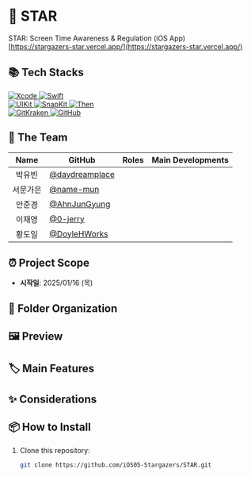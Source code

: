 # 📱 STAR
STAR: Screen Time Awareness & Regulation (iOS App)
<br>
[https://stargazers-star.vercel.app/](https://stargazers-star.vercel.app/)

## 📚 Tech Stacks
<div>
  <a href="https://developer.apple.com/xcode/" target="_blank">
    <img src="https://img.shields.io/badge/Xcode_16.1-147EFB?style=for-the-badge&logo=xcode&logoColor=white" alt="Xcode">
  </a>
  <a href="https://swift.org/" target="_blank">
    <img src="https://img.shields.io/badge/Swift_5-F05138?style=for-the-badge&logo=swift&logoColor=white" alt="Swift">
  </a>
  <br>
  <a href="https://developer.apple.com/documentation/uikit" target="_blank">
    <img src="https://img.shields.io/badge/UIKit-2396F3?style=for-the-badge&logo=uikit&logoColor=white" alt="UIKit">
  </a>
  <a href="https://github.com/SnapKit/SnapKit" target="_blank">
    <img src="https://img.shields.io/badge/SnapKit-00aeb9?style=for-the-badge&logoColor=white" alt="SnapKit">
  </a>
  <a href="https://github.com/devxoul/Then" target="_blank">
    <img src="https://img.shields.io/badge/Then-00aeb9?style=for-the-badge&logoColor=white" alt="Then">
  </a>
  <br>
  <a href="https://www.gitkraken.com/" target="_blank">
    <img src="https://img.shields.io/badge/gitkraken-179287?style=for-the-badge&logo=gitkraken&logoColor=white" alt="GitKraken">
  </a>
  <a href="https://github.com/" target="_blank">
    <img src="https://img.shields.io/badge/github-181717?style=for-the-badge&logo=github&logoColor=white" alt="GitHub">
  </a>
  <br>
</div>

## 👥 The Team
| Name     | GitHub   | Roles    | Main Developments |
|:--------:| -------- | -------- |:-----------------:|
| 박유빈 <br>  | [@daydreamplace](https://github.com/daydreamplace) |  |  |
| 서문가은 <br>  | [@name-mun](https://github.com/name-mun) |  |  |
| 안준경 <br>  | [@AhnJunGyung](https://github.com/AhnJunGyung) |  |  |
| 이재영 <br>  | [@0-jerry](https://github.com/0-jerry) |  |  |
| 황도일 <br> | [@DoyleHWorks](https://github.com/DoyleHWorks) |  |  |

## ⏰ Project Scope
- **시작일**: 2025/01/16 (목)

## 📂 Folder Organization

## 🖼️ Preview

## 🏷 Main Features

## ✨ Considerations

## 📦 How to Install  
1. Clone this repository:  
   ```bash  
   git clone https://github.com/iOS05-Stargazers/STAR.git
   ```  
